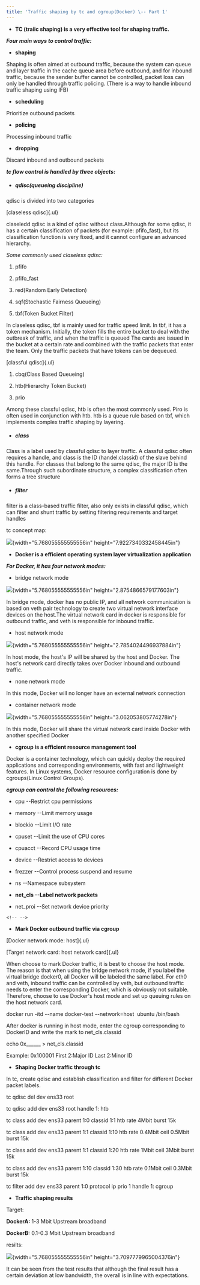 ```yaml
---
title: 'Traffic shaping by tc and cgroup(Docker) \-- Part 1'
---
```


-   **TC (traiic shaping) is a very effective tool for shaping
    traffic.**

***Four main ways to control traffic:***

-   **shaping**

Shaping is often aimed at outbound traffic, because the system can queue
and layer traffic in the cache queue area before outbound, and for
inbound traffic, because the sender buffer cannot be controlled, packet
loss can only be handled through traffic policing. (There is a way to
handle inbound traffic shaping using IFB)

-   **scheduling**

Prioritize outbound packets

-   **policing**

Processing inbound traffic

-   **dropping**

Discard inbound and outbound packets

***tc flow control is handled by three objects:***

-   ##### qdisc(queueing discipline)

qdisc is divided into two categories

[claseless qdisc]{.ul}

claseledd qdisc is a kind of qdisc without class.Although for some
qdisc, it has a certain classification of packets (for example:
pfifo_fast), but its classification function is very fixed, and it
cannot configure an advanced hierarchy.

*Some commonly used claseless qdisc:*

1.  pfifo

2.  pfifo_fast

3.  red(Random Early Detection)

4.  sqf(Stochastic Fairness Queueing)

5.  tbf(Token Bucket Filter)

In claseless qdisc, tbf is mainly used for traffic speed limit. In tbf,
it has a token mechanism. Initially, the token fills the entire bucket
to deal with the outbreak of traffic, and when the traffic is queued The
cards are issued in the bucket at a certain rate and combined with the
traffic packets that enter the team. Only the traffic packets that have
tokens can be dequeued.

[classful qdisc]{.ul}

1.  cbq(Class Based Queueing)

2.  htb(Hierarchy Token Bucket)

3.  prio

Among these classful qdisc, htb is often the most commonly used. Piro is
often used in conjunction with htb. htb is a queue rule based on tbf,
which implements complex traffic shaping by layering.

-   ##### class

Class is a label used by classful qdisc to layer traffic. A classful
qdisc often requires a handle, and class is the ID (handel:classid) of
the slave behind this handle. For classes that belong to the same qdisc,
the major ID is the same.Through such subordinate structure, a complex
classification often forms a tree structure

-   ##### filter

filter is a class-based traffic filter, also only exists in classful
qdisc, which can filter and shunt traffic by setting filtering
requirements and target handles

tc concept map:

![](./media/image1.png){width="5.768055555555556in"
height="7.9227340332458445in"}

-   **Docker is a efficient operating system layer virtualization
    application**

***For Docker, it has four network modes:***

-   bridge network mode

![](./media/image2.png){width="5.768055555555556in"
height="2.8754866579177603in"}

In bridge mode, docker has no public IP, and all network communication
is based on veth pair technology to create two virtual network interface
devices on the host.The virtual network card in docker is responsible
for outbound traffic, and veth is responsible for inbound traffic.

-   host network mode

![](./media/image3.png){width="5.768055555555556in"
height="2.7854024496937884in"}

In host mode, the host\'s IP will be shared by the host and Docker. The
host\'s network card directly takes over Docker inbound and outbound
traffic.

-   none network mode

In this mode, Docker will no longer have an external network connection

-   container network mode

![](./media/image4.png){width="5.768055555555556in"
height="3.062053805774278in"}

In this mode, Docker will share the virtual network card inside Docker
with another specified Docker

-   **cgroup is a efficient resource management tool**

Docker is a container technology, which can quickly deploy the required
applications and corresponding environments, with fast and lightweight
features. In Linux systems, Docker resource configuration is done by
cgroups(Linux Control Groups).

***cgroup can control the following resources:***

-   cpu \--Restrict cpu permissions

-   memory \--Limit memory usage

-   blockio \--Limit I/O rate

-   cpuset \--Limit the use of CPU cores

-   cpuacct \--Record CPU usage time

-   device \--Restrict access to devices

-   frezzer \--Control process suspend and resume

-   ns \--Namespace subsystem

-   **net_cls \--Label network packets**

-   net_proi \--Set network device priority

```{=html}
<!-- -->
```
-   **Mark Docker outbound traffic via cgroup**

[Docker network mode: host]{.ul}

[Target network card: host network card]{.ul}

When choose to mark Docker traffic, it is best to choose the host mode.
The reason is that when using the bridge network mode, if you label the
virtual bridge docker0, all Docker will be labeled the same label. For
eth0 and veth, inbound traffic can be controlled by veth, but outbound
traffic needs to enter the corresponding Docker, which is obviously not
suitable. Therefore, choose to use Docker\'s host mode and set up
queuing rules on the host network card.

docker run -itd \--name docker-test \--network=host  ubuntu /bin/bash

After docker is running in host mode, enter the cgroup corresponding to
DockerID and write the mark to net_cls.classid

echo 0x\_\_\_\_\_\_ \> net_cls.classid

Example: 0x100001 First 2:Major ID Last 2:Minor ID

-   **Shaping Docker traffic through tc**

In tc, create qdisc and establish classification and filter for
different Docker packet labels.

tc qdisc del dev ens33 root

tc qdisc add dev ens33 root handle 1: htb

tc class add dev ens33 parent 1:0 classid 1:1 htb rate 4Mbit burst 15k

tc class add dev ens33 parent 1:1 classid 1:10 htb rate 0.4Mbit ceil
0.5Mbit burst 15k

tc class add dev ens33 parent 1:1 classid 1:20 htb rate 1Mbit ceil 3Mbit
burst 15k

tc class add dev ens33 parent 1:10 classid 1:30 htb rate 0.1Mbit ceil
0.3Mbit burst 15k

tc filter add dev ens33 parent 1:0 protocol ip prio 1 handle 1: cgroup

-   **Traffic shaping results**

Target:

**DockerA:** 1-3 Mbit Upstream broadband

**DockerB:** 0.1-0.3 Mbit Upstream broadband

resilts:

![](./media/image5.png){width="5.768055555555556in"
height="3.7097779965004376in"}

It can be seen from the test results that although the final result has
a certain deviation at low bandwidth, the overall is in line with
expectations.

